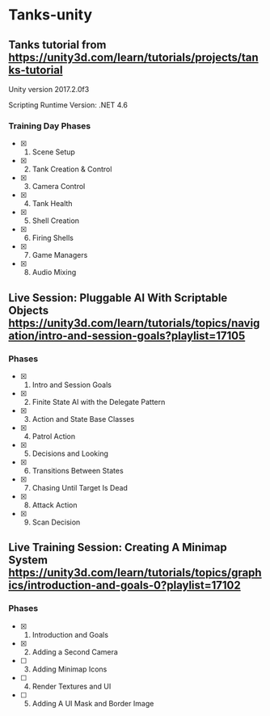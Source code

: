 # Tanks-unity

## Tanks tutorial from https://unity3d.com/learn/tutorials/projects/tanks-tutorial

Unity version 2017.2.0f3

Scripting Runtime Version: .NET 4.6

### Training Day Phases

- [x] 01. Scene Setup
- [x] 02. Tank Creation & Control
- [x] 03. Camera Control
- [x] 04. Tank Health
- [x] 05. Shell Creation
- [x] 06. Firing Shells
- [x] 07. Game Managers
- [x] 08. Audio Mixing

## Live Session: Pluggable AI With Scriptable Objects https://unity3d.com/learn/tutorials/topics/navigation/intro-and-session-goals?playlist=17105

### Phases

- [x] 01. Intro and Session Goals
- [x] 02. Finite State AI with the Delegate Pattern
- [x] 03. Action and State Base Classes
- [x] 04. Patrol Action
- [x] 05. Decisions and Looking
- [x] 06. Transitions Between States
- [x] 07. Chasing Until Target Is Dead
- [x] 08. Attack Action
- [x] 09. Scan Decision

## Live Training Session: Creating A Minimap System https://unity3d.com/learn/tutorials/topics/graphics/introduction-and-goals-0?playlist=17102

### Phases

- [x] 01. Introduction and Goals
- [x] 02. Adding a Second Camera
- [ ] 03. Adding Minimap Icons
- [ ] 04. Render Textures and UI
- [ ] 05. Adding A UI Mask and Border Image
